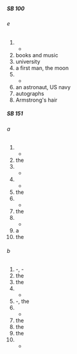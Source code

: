 ##### SB 100
###### e
1. +
2. books and music
3. university
4. a first man, the moon
5. +
6. an astronaut, US navy
7. autographs
8. Armstrong's hair

##### SB 151
###### a
1. - 
2. the
3. -
4. -
5. the
6. -
7. the
8. - 
9. a
10. the

###### b
1. -, -
2. the
3. the
4. -
5. -, the 
6. -
7. the
8. the
9. the
10. -


